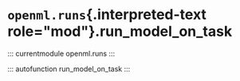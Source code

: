 # `openml.runs`{.interpreted-text role="mod"}.run_model_on_task

::: currentmodule
openml.runs
:::

::: autofunction
run_model_on_task
:::

<div class="clearer"></div>
